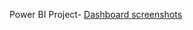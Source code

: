 Power BI Project-
[Dashboard screenshots](https://drive.google.com/drive/folders/1wTISlUqWLWAW3LArbVRqAFP5s9NpLPbA)
